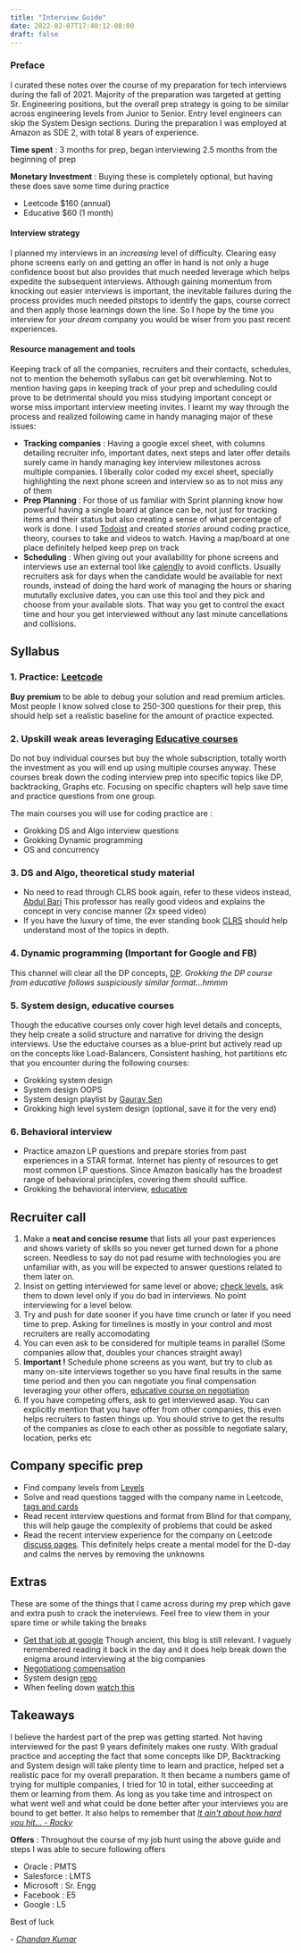 ```yaml
---
title: "Interview Guide"
date: 2022-02-07T17:40:12-08:00
draft: false
---
```


### Preface
I curated these notes over the course of my preparation for tech interviews during the fall of 2021. Majority of the preparation was targeted at getting Sr. Engineering positions, but the overall prep strategy is going to be similar across engineering levels from Junior to Senior. Entry level engineers can skip the System Design sections. 
During the preparation I was employed at Amazon as SDE 2, with total 8 years of experience.

**Time spent** : 3 months for prep, began interviewing 2.5 months from the beginning of prep

**Monetary Investment** : Buying these is completely optional, but having these does save some time during practice
- Leetcode $160 (annual)
- Educative $60 (1 month)

#### Interview strategy
I planned my interviews in an *increasing* level of difficulty. Clearing easy phone screens early on and getting an offer in hand is not only a huge confidence boost but also provides that much needed leverage which helps expedite the subsequent interviews. Although gaining momentum from knocking out easier interviews is important, the inevitable failures during the process provides much needed pitstops to identify the gaps, course correct and then apply those learnings down the line. So I hope by the time you interview for *your dream* company you would be wiser from you past recent experiences.

#### Resource management and tools
Keeping track of all the companies, recruiters and their contacts, schedules, not to mention the behemoth syllabus can get bit overwhleming. Not to mention having gaps in keeping track of your prep and scheduling could prove to be detrimental should you miss studying important concept or worse miss important interview meeting invites. I learnt my way through the process and realized following came in handy managing major of these issues:
- **Tracking companies** : Having a google excel sheet, with columns detailing recruiter info, important dates, next steps and later offer details surely came in handy managing key interview milestones across multiple companies. I liberally color coded my excel sheet, specially highlighting the next phone screen and interview so as to not miss any of them
- **Prep Planning** : For those of us familiar with Sprint planning know how powerful having a single board at glance can be, not just for tracking items and their status but also creating a sense of what percentage of work is done. I used [Todoist](https://todoist.com/) and created *stories* around coding practice, theory, courses to take and videos to watch. Having a map/board at one place definitely helped keep prep on track
- **Scheduling**  : When giving out your availability for phone screens and interviews use an external tool like [calendly](https://calendly.com/) to avoid conflicts. Usually recruiters ask for days when the candidate would be available for next rounds, instead of doing the hard work of managing the hours or sharing mututally exclusive dates, you can use this tool and they pick and choose from your available slots. That way you get to control the exact time and hour you get interviewed without any last minute cancellations and collisions.

## Syllabus

### 1. Practice: [Leetcode](https://leetcode.com/problemset/all/)
**Buy premium** to be able to debug your solution and read premium articles. Most people I know solved close to 250-300 questions for their prep, this should help set a realistic baseline for the amount of practice expected.

### 2. Upskill weak areas leveraging [Educative courses](https://www.educative.io/ )
Do not buy individual courses but buy the whole subscription, totally worth the investment as you will end up using multiple courses anyway. These courses break down the coding interview prep into specific topics like DP, backtracking, Graphs etc. Focusing on specific chapters will help save time and practice questions from one group.

The main courses you will use for coding practice are :
- Grokking DS and Algo interview questions
- Grokking Dynamic programming
- OS and concurrency

### 3. DS and Algo, theoretical study material
- No need to read through CLRS book again, refer to these videos instead, [Abdul Bari](https://www.youtube.com/watch?v=0IAPZzGSbME&list=PLDN4rrl48XKpZkf03iYFl-O29szjTrs_O&ab_channel=AbdulBari) This professor has really good videos and explains the concept in very concise manner (2x speed video)
- If you have the luxury of time, the ever standing book [CLRS](https://en.wikipedia.org/wiki/Introduction_to_Algorithms) should help understand most of the topics in depth.

### 4. Dynamic programming (Important for Google and FB)
This channel will clear all the DP concepts, [DP](https://www.youtube.com/watch?v=nqowUJzG-iM&list=PL_z_8CaSLPWekqhdCPmFohncHwz8TY2Go). *Grokking the DP course from educative follows suspiciously similar format...hmmm*

### 5. System design, educative courses
Though the educative courses only cover high level details and concepts, they help create a solid structure and narrative for driving the design interviews. Use the eductaive courses as a blue-print but actively read up on the concepts like Load-Balancers, Consistent hashing, hot partitions etc that you encounter during the following courses:
- Grokking system design
- System design OOPS
- System design playlist by [Gaurav Sen](https://www.youtube.com/watch?v=xpDnVSmNFX0&list=PLMCXHnjXnTnvo6alSjVkgxV-VH6EPyvoX&ab_channel=GauravSen)
- Grokking high level system design (optional, save it for the very end)

### 6. Behavioral interview
- Practice amazon LP questions and prepare stories from past experiences in a STAR format. Internet has plenty of resources to get most common LP questions. Since Amazon basically has the broadest range of behavioral principles, covering them should suffice.
- Grokking the behavioral interview, [educative](https://www.educative.io/courses/grokking-the-behavioral-interview)

## Recruiter call

1. Make a **neat and concise resume** that lists all your past experiences and shows variety of skills so you never get turned down for a phone screen. Needless to say do not pad resume with technologies you are unfamiliar with, as you will be expected to answer questions related to them later on.
3. Insist on getting interviewed for same level or above; [check levels](https://www.levels.fyi/?compare=Google,Facebook,Amazon&track=Software%20Engineer), ask them to down level only if you do bad in interviews. No point interviewing for a level below.
4. Try and push for date sooner if you have time crunch or later if you need time to prep. Asking for timelines is mostly in your control and most recruiters are really accomodating
5. You can even ask to be considered for multiple teams in parallel (Some companies allow that, doubles your chances straight away)
6. **Important !** Schedule phone screens as you want, but try to club as many on-site interviews together so you have final results in the same time period and then you can negotiate you final compensation leveraging your other offers, [educative course on negotiation](https://www.educative.io/courses/grokking-comp-negotiation)
7. If you have competing offers, ask to get interviewed asap. You can explicitly mention that you have offer from other companies, this even helps recruiters to fasten things up. You should strive to get the results of the companies as close to each other as possible to negotiate salary, location, perks etc

## Company specific prep
- Find company levels from [Levels](https://www.levels.fyi/?compare=Google,Facebook,Amazon&track=Software%20Engineer)
- Solve and read questions tagged with the company name in Leetcode, [tags and cards](https://leetcode.com/explore/)
- Read recent interview questions and format from Blind for that company, this will help gauge the complexity of problems that could be asked
- Read the recent interview experience for the company on Leetcode [discuss pages](https://leetcode.com/discuss/interview-experience?currentPage=1&orderBy=hot&query=). This definitely helps create a mental model for the D-day and calms the nerves by removing the unknowns

## Extras
These are some of the things that I came across during my prep which gave and extra push to crack the ineterviews. Feel free to view them in your spare time or while taking the breaks
- [Get that job at google](http://steve-yegge.blogspot.com/2008/03/get-that-job-at-google.html) Though ancient, this blog is still relevant. I vaguely remembered reading it back in the day and it does help break down the enigma around interviewing at the big companies
- [Negotiationg compensation](https://www.youtube.com/watch?v=cbngWLr7BC4&ab_channel=PragmaticEngineer)
- System design [repo](https://github.com/donnemartin/system-design-primer)
- When feeling down [watch this](https://www.youtube.com/watch?v=dQw4w9WgXcQ)

## Takeaways
I believe the hardest part of the prep was getting started. Not having interviewed for the past 9 years definitely makes one rusty. With gradual practice and accepting the fact that some concepts like DP, Backtracking and System design will take plenty time to learn and practice, helped set a realistic pace for my overall preparation. It then became a numbers game of trying for multiple companies, I tried for 10 in total, either succeeding at them or learning from them. As long as you take time and introspect on what went well and what could be done better after your interviews you are bound to get better.
It also helps to remember that *[It ain't about how hard you hit... - Rocky](https://www.youtube.com/watch?v=O_xt9mQuaEQ&ab_channel=jimkaiser1)*

**Offers** : Throughout the course of my job hunt using the above guide and steps I was able to secure following offers
- Oracle : PMTS
- Salesforce : LMTS
- Microsoft : Sr. Engg
- Facebook : E5
- Google : L5

Best of luck

\- *[Chandan Kumar](https://www.linkedin.com/in/chndnkmr/)*


